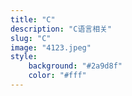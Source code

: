 ```yaml
---
title: "C"
description: "C语言相关"
slug: "C"
image: "4123.jpeg"
style:
    background: "#2a9d8f"
    color: "#fff"
---
```

